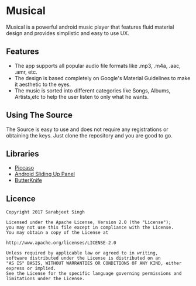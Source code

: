 # Musical

Musical is a powerful android music player that features fluid material design and provides simplistic and easy to use UX.

## Features

 - The app supports all popular audio file formats like .mp3, .m4a, .aac, .amr, etc.
 - The design is based completely on Google's Material Guidelines to make it aesthetic to the eyes.
 - The music is sorted into different categories like Songs, Albums, Artists,etc to help the user listen to only what he wants.
 
## Using The Source

The Source is easy to use and does not require any registrations or obtaining the keys. Just clone the repository and you are good to go.

## Libraries

 - [Piccaso](https://github.com/square/picasso)
 - [Android Sliding Up Panel](https://github.com/umano/AndroidSlidingUpPanel)
 - [ButterKnife](http://jakewharton.github.io/butterknife/)
 
## Licence

```
Copyright 2017 Sarabjeet Singh

Licensed under the Apache License, Version 2.0 (the "License"); 
you may not use this file except in compliance with the License.
You may obtain a copy of the License at

http://www.apache.org/licenses/LICENSE-2.0

Unless required by applicable law or agreed to in writing, 
software distributed under the License is distributed on an
"AS IS" BASIS, WITHOUT WARRANTIES OR CONDITIONS OF ANY KIND, either express or implied. 
See the License for the specific language governing permissions and limitations under the License.
```
 
